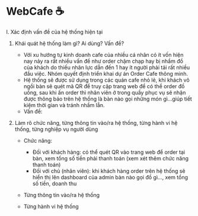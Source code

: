 # WebCafe ☕

I. Xác định vấn đề của hệ thống hiện tại
1. Khái quát hệ thống làm gì? Ai dùng? Vấn đề?
   - Với xu hướng tự kinh doanh cafe của nhiều cá nhân có ít vốn hiện nay nảy ra rất nhiều vấn đề như order chậm chạp hay bị nhầm đồ của khách do thiếu nhân lực dẫn đến 1 hay ít người phải tải rất nhiều đầu việc. Nhóm quyết định triển khai dự án Order Cafe thông minh.
   - Hệ thống sẽ được sử dụng trong các quán cafe nhỏ lẻ, khi khách vô ngồi bàn sẽ quét mã QR để truy cập trang web để có thể order đồ uống, sau khi ấn order thì nhân viên ở trong quầy phục vụ sẽ nhận được thông báo trên hệ thống là bàn nào gọi những món gì...giúp tiết kiệm thời gian và tránh nhầm lẫn.
   -  Vấn đề: 

2. Làm rõ chức năng, từng thông tin vào/ra hệ thống, từng hành vi hệ thống, từng nghiệp vụ người dùng
   - Chức năng:
     + Đối với khách hàng: có thể quét QR vào trang web để order tại bàn, xem tổng số tiền phải thanh toán (xem xét thêm chức năng thanh toán)
     + Đối với chủ (nhân viên): khi khách hàng order trên hệ thống sẽ hiển thị lên dashboard của admin bàn nào gọi đồ gì..., xem tổng số tiền, doanh thu

   - Từng thông tin vào/ra hệ thống
   - Từng hành vi hệ thống

